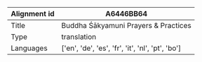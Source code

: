 |Alignment id | A6446BB64
| --- | --- 
|Title | Buddha Śākyamuni Prayers & Practices 
|Type | translation
|Languages | ['en', 'de', 'es', 'fr', 'it', 'nl', 'pt', 'bo']